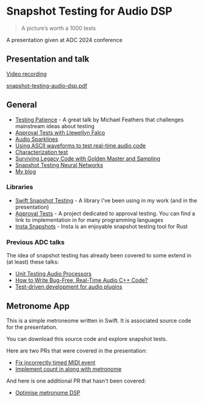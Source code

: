 # Snapshot Testing for Audio DSP

> A picture’s worth a 1000 tests

A presentation given at ADC 2024 conference

## Presentation and talk

[Video recording](https://www.youtube.com/watch?v=Y1n6bgkjSk0)

[snapshot-testing-audio-dsp.pdf](https://github.com/user-attachments/files/17688832/snapshot-testing-audio-dsp.pdf)

## General

- [Testing Patience](https://www.youtube.com/watch?v=vH7vVAbSE1M) - A great talk by Michael Feathers that challenges mainstream ideas about testing
- [Approval Tests with Llewellyn Falco](http://www.hanselminutes.com/360/approval-tests-with-llewellyn-falco)
- [Audio Sparklines](https://melatonin.dev/blog/audio-sparklines/)
- [Using ASCII waveforms to test real-time audio code](https://goq2q.net/blog/tech/using-ascii-waveforms-to-test-real-time-audio-code)
- [Characterization test](https://en.wikipedia.org/wiki/Characterization_test)
- [Surviving Legacy Code with Golden Master and Sampling](https://blog.thecodewhisperer.com/permalink/surviving-legacy-code-with-golden-master-and-sampling)
- [Snapshot Testing Neural Networks](https://xd009642.github.io/2024/08/23/snapshot-testing-neural-networks.html)
- [My blog](https://infinum.com/blog/author/josipcavar/)

### Libraries

- [Swift Snapshot Testing](https://github.com/pointfreeco/swift-snapshot-testing) - A library I've been using in my work (and in the presentation)
- [Approval Tests](https://approvaltests.com) - A project dedicated to approval testing. You can find a link to implementation in for many programming languages
- [Insta Snapshots](https://insta.rs/) - Insta is an enjoyable snapshot testing tool for Rust

### Previous ADC talks

The idea of snapshot testing has already been covered to some extend in (at least) these talks:

-  [Unit Testing Audio Processors](https://www.youtube.com/watch?v=DIcqoDQxoPI&list=WL)
-  [How to Write Bug-Free, Real-Time Audio C++ Code?](https://www.youtube.com/watch?v=Tvf7VVH53-4)
-  [Test-driven development for audio plugins](https://www.youtube.com/watch?v=aLOlRSu6p00)

## Metronome App

This is a simple metroneome written in Swift. It is associated source code for the presentation.

You can download this source code and explore snapshot tests.

Here are two PRs that were covered in the presentation:

- [Fix incorrectly timed MIDI event](https://github.com/jcavar/Metronome/pull/1)
- [Implement count in along with metronome](https://github.com/jcavar/Metronome/pull/3)

And here is one additional PR that hasn't been covered:

- [Optimise metronome DSP](https://github.com/jcavar/Metronome/pull/2)
